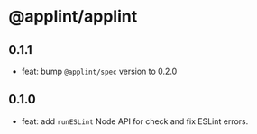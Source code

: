 # @applint/applint

## 0.1.1

- feat: bump `@applint/spec` version to 0.2.0

## 0.1.0

- feat: add `runESLint` Node API for check and fix ESLint errors.

